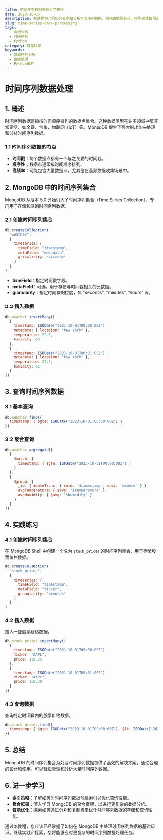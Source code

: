 ```yaml
---
title: 时间序列数据处理入门教程
date: 2023-10-05
description: 本课程将介绍如何处理和分析时间序列数据，包括数据预处理、模型选择和预测技术。
slug: time-series-data-processing
tags:
  - 数据分析
  - 时间序列
  - Python
category: 数据科学
keywords:
  - 时间序列分析
  - 数据处理
  - Python编程
---
```


# 时间序列数据处理

## 1. 概述

时间序列数据是指按时间顺序排列的数据点集合。这种数据类型在许多领域中都非常常见，如金融、气象、物联网（IoT）等。MongoDB 提供了强大的功能来处理和分析时间序列数据。

### 1.1 时间序列数据的特点
- **时间戳**：每个数据点都有一个与之关联的时间戳。
- **顺序性**：数据点通常按时间顺序排列。
- **高频率**：可能包含大量数据点，尤其是在高频数据收集场景中。

## 2. MongoDB 中的时间序列集合

MongoDB 从版本 5.0 开始引入了时间序列集合（Time Series Collection），专门用于存储和查询时间序列数据。

### 2.1 创建时间序列集合

```javascript
db.createCollection(
  "weather",
  {
    timeseries: {
      timeField: "timestamp",
      metaField: "metadata",
      granularity: "seconds"
    }
  }
)
```

- **timeField**：指定时间戳字段。
- **metaField**：可选，用于存储与时间戳相关的元数据。
- **granularity**：指定时间戳的粒度，如 "seconds", "minutes", "hours" 等。

### 2.2 插入数据

```javascript
db.weather.insertMany([
  {
    timestamp: ISODate("2023-10-01T00:00:00Z"),
    metadata: { location: "New York" },
    temperature: 22.3,
    humidity: 60
  },
  {
    timestamp: ISODate("2023-10-01T00:01:00Z"),
    metadata: { location: "New York" },
    temperature: 22.5,
    humidity: 61
  }
])
```

## 3. 查询时间序列数据

### 3.1 基本查询

```javascript
db.weather.find({
  timestamp: { $gte: ISODate("2023-10-01T00:00:00Z") }
})
```

### 3.2 聚合查询

```javascript
db.weather.aggregate([
  {
    $match: {
      timestamp: { $gte: ISODate("2023-10-01T00:00:00Z") }
    }
  },
  {
    $group: {
      _id: { $dateTrunc: { date: "$timestamp", unit: "minute" } },
      avgTemperature: { $avg: "$temperature" },
      avgHumidity: { $avg: "$humidity" }
    }
  }
])
```

## 4. 实践练习

### 4.1 创建时间序列集合

在 MongoDB Shell 中创建一个名为 `stock_prices` 的时间序列集合，用于存储股票价格数据。

```javascript
db.createCollection(
  "stock_prices",
  {
    timeseries: {
      timeField: "timestamp",
      metaField: "ticker",
      granularity: "minutes"
    }
  }
)
```

### 4.2 插入数据

插入一些股票价格数据。

```javascript
db.stock_prices.insertMany([
  {
    timestamp: ISODate("2023-10-01T09:00:00Z"),
    ticker: "AAPL",
    price: 150.25
  },
  {
    timestamp: ISODate("2023-10-01T09:01:00Z"),
    ticker: "AAPL",
    price: 150.30
  }
])
```

### 4.3 查询数据

查询特定时间段内的股票价格数据。

```javascript
db.stock_prices.find({
  timestamp: { $gte: ISODate("2023-10-01T09:00:00Z"), $lt: ISODate("2023-10-01T10:00:00Z") }
})
```

## 5. 总结

MongoDB 的时间序列集合为处理时间序列数据提供了高效的解决方案。通过合理的设计和使用，可以轻松管理和分析大量时间序列数据。

## 6. 进一步学习

- **索引策略**：了解如何为时间序列数据创建索引以优化查询性能。
- **聚合框架**：深入学习 MongoDB 的聚合框架，以进行更复杂的数据分析。
- **性能优化**：探索如何通过分片和复制集来优化时间序列数据的存储和查询性能。

通过本教程，您应该已经掌握了如何在 MongoDB 中处理时间序列数据的基础知识。继续实践和探索，您将能够应对更复杂的时间序列数据处理任务。